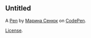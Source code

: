 Untitled
--------


A [Pen](https://codepen.io/oyysystl-the-reactor/pen/ZYYbRrP) by [Марина Сенюк](https://codepen.io/oyysystl-the-reactor) on [CodePen](https://codepen.io).

[License](https://codepen.io/license/pen/ZYYbRrP).
